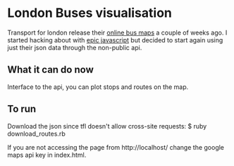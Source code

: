 # London Buses visualisation #
Transport for london release their [online bus maps](http://www.tfl.gov.uk/tfl/gettingaround/maps/buses/) a couple of weeks ago. I started hacking about with [epic javascript](http://www.tfl.gov.uk/tfl/gettingaround/maps/buses/tfl-bus-map/js/tfl-bus-map-manager.js) but decided to start again using just their json data through the non-public api.

## What it can do now ##
Interface to the api, you can plot stops and routes on the map.

## To run ##

Download the json since tfl doesn't allow cross-site requests:
    $ ruby download_routes.rb
 
If you are not accessing the page from http://localhost/ change the google maps api key in index.html. 
   